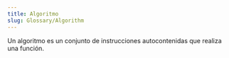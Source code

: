 ```yaml
---
title: Algoritmo
slug: Glossary/Algorithm
---
```


Un algoritmo es un conjunto de instrucciones autocontenidas que realiza una función.
